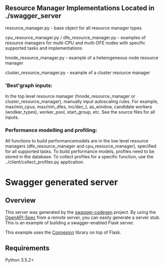 ## Resource Manager Implementations Located  in ./swagger_server

resource_manager.py - base object for all resource manager types

cpu_resource_manager.py / dfe_resource_manager.py - examples of resource managers for multi-CPU and multi-DFE nodes with specific supported tasks and implementations

hnode_resource_manager.py - example of a heterogeneous node resource manager

cluster_resource_manager.py - example of a cluster resource manager

### 'Best'graph inputs:

In the top level resource manager (hnode_resource_manager or cluster_resource_manager), manually input autoscaling rules. For example, max/min_cpus, max/min_dfes, inc/dec_t, as_window, candidate workers (wodker_types),  worker_pool, start_group, etc. See the source files for all inputs. 

### Performance modelling and profiling:

All functions to build performancemodels are in the low level resource managers (dfe_resource_manager and cpu_resource_manager), specified for all supported tasks. To build performance models, profiles need to be stored in the database. To collect profiles for a specific function, use the ../client/collect_profiles.py application.


# Swagger generated server

## Overview
This server was generated by the [swagger-codegen](https://github.com/swagger-api/swagger-codegen) project. By using the
[OpenAPI-Spec](https://github.com/swagger-api/swagger-core/wiki) from a remote server, you can easily generate a server stub.  This
is an example of building a swagger-enabled Flask server.

This example uses the [Connexion](https://github.com/zalando/connexion) library on top of Flask.

## Requirements
Python 3.5.2+
